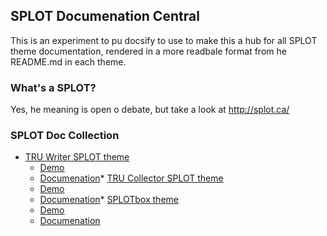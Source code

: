 ## SPLOT Documenation Central

This is an experiment to pu docsify to use to make this a hub for all SPLOT theme documentation, rendered in a more readbale format from he README.md in each theme.

### What's a SPLOT?
Yes, he meaning is open o debate, but take a look at http://splot.ca/

### SPLOT Doc Collection

* [TRU Writer SPLOT theme](https://github.com/cogdog/truwriter)
  * [Demo](http://splot.ca/writer/)
  * [Documenation](https://cogdog.github.io/splot-docsify/?basePath=https%3A%2F%2Fraw.githubusercontent.com%2Fcogdog%2Ftruwriter%2Fmaster%2F#/)* [TRU Collector SPLOT theme](https://github.com/cogdog/tru-collector)
  * [Demo](http://splot.ca/collector/)
  * [Documenation](https://cogdog.github.io/splot-docsify/?basePath=https%3A%2F%2Fraw.githubusercontent.com%2Fcogdog%2Ftru-collector%2Fmaster%2F#/)* [SPLOTbox theme](https://github.com/cogdog/splotbox)
  * [Demo](http://splot.ca/box/)
  * [Documenation](https://cogdog.github.io/splot-docsify/?basePath=https%3A%2F%2Fraw.githubusercontent.com%2Fcogdog%2Fsplotbox%2Fmaster%2F#/)
